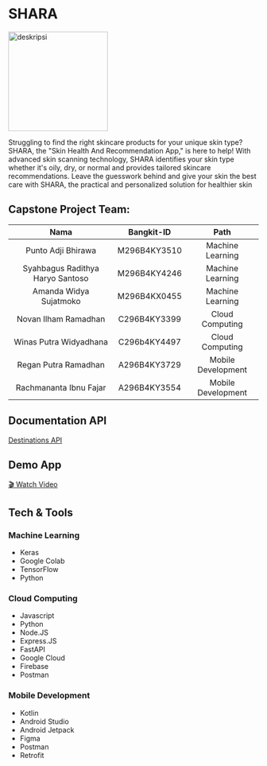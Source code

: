 
# SHARA
<img src="https://drive.google.com/uc?export=view&id=12U-dgsjAsdHBaGilrbtjFa9MaUPpPODA" alt="deskripsi" width="200" height="200">

Struggling to find the right skincare products for your unique skin type? SHARA, the "Skin Health And Recommendation App," is here to help! With advanced skin scanning technology, SHARA identifies your skin type whether it's oily, dry, or normal and provides tailored skincare recommendations. Leave the guesswork behind and give your skin the best care with SHARA, the practical and personalized solution for healthier skin

## Capstone Project Team: 
|          Nama         | Bangkit-ID |       Path       |
|:---------------------:|:----------:|:----------------:|
|  Punto Adji Bhirawa  |  M296B4KY3510  | Machine Learning |
|  Syahbagus Radithya Haryo Santoso  |  M296B4KY4246  | Machine Learning |
|  Amanda Widya Sujatmoko  |  M296B4KX0455  | Machine Learning |
|   Novan Ilham Ramadhan    |  C296B4KY3399  |  Cloud Computing |
|  Winas Putra Widyadhana  |  C296b4KY4497  |  Cloud Computing |
|   Regan Putra Ramadhan     |  A296B4KY3729  |      Mobile Development     |
|    Rachmananta Ibnu Fajar      |  A296B4KY3554  |      Mobile Development     |

## Documentation API
[Destinations API](https://documenter.getpostman.com/view/39648974/2sAYBYeUvp#f9d45993-3186-4df4-a971-51d4ab5871c3)

## Demo App
[🎬 Watch Video](https://drive.google.com/file/d/1k0u20EHXZM66VkCKPrn9HKJQsxHwWo5R/view?usp=drive_link)

## Tech & Tools
### Machine Learning
- Keras
- Google Colab
- TensorFlow
- Python

### Cloud Computing
- Javascript
- Python
- Node.JS
- Express.JS
- FastAPI
- Google Cloud
- Firebase
- Postman

### Mobile Development
- Kotlin
- Android Studio
- Android Jetpack
- Figma
- Postman
- Retrofit
